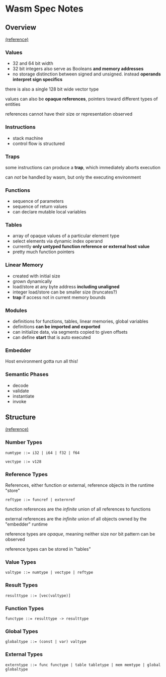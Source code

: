 # Wasm Spec Notes

## Overview

[(reference)][overview]

### Values

* 32 and 64 bit width
* 32 bit integers also serve as Booleans **and memory addresses**
* no storage distinction between signed and unsigned. instead **operands interpret sign specifics**

there is also a single 128 bit wide vector type

values can also be **opaque references**, pointers toward different types of entities

references cannot have their size or representation observed

### Instructions

* stack machine
* control flow is structured

### Traps

some instructions can produce a **trap**, which immediately aborts execution

can *not* be handled by wasm, but only the executing environment

### Functions

* sequence of parameters
* sequence of return values
* can declare mutable local variables

### Tables

* array of opaque values of a particular element type
* select elements via dynamic index operand
* currently **only untyped function reference or external host value**
* pretty much function pointers

### Linear Memory

* created with initial size
* grown dynamically
* load/store at any byte address **including unaligned**
* integer load/store can be smaller size (truncates?)
* **trap** if access not in current memory bounds

### Modules

* definitions for functions, tables, linear memories, global variables
* definitions **can be imported and exported**
* can initialize data, via segments copied to given offsets
* can define **start** that is auto executed

### Embedder

Host environment gotta run all this!

### Semantic Phases

* decode
* validate
* instantiate
* invoke

## Structure

[(reference)][structure]

### Number Types

`numtype ::= i32 | i64 | f32 | f64`

`vectype ::= v128`

### Reference Types

References, either function or external, reference objects in the runtime "store"

`reftype ::= funcref | externref`

function references are the *infinite* union of all references to functions

external references are the *infinite* union of all objects owned by the "embedder" runtime

reference types are *opaque*, meaning neither size nor bit pattern can be observed

reference types can be stored in "tables"

### Value Types

`valtype ::= numtype | vectype | reftype`

### Result Types

`resulttype ::= [vec(valtype)]`

### Function Types

`functype ::= resulttype -> resulttype`

### Global Types

`globaltype ::= (const | var) valtype`

### External Types

`externtype ::= func functype | table tabletype | mem memtype | global globaltype`

[overview]: https://webassembly.github.io/spec/core/intro/overview.html
[structure]: https://webassembly.github.io/spec/core/syntax/index.html
